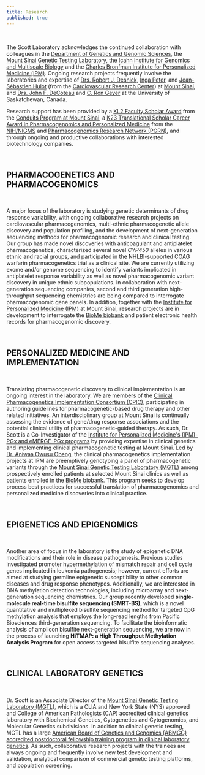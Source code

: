 ```yaml
---
title: Research
published: true
---
```


<br>

The Scott Laboratory acknowledges the continued collaboration with colleagues in the [Department of Genetics and Genomic Sciences](http://icahn.mssm.edu/departments-and-institutes/genomics), the [Mount Sinai Genetic Testing Laboratory](http://icahn.mssm.edu/genetictesting), the [Icahn Institute for Genomics and Multiscale Biology](http://icahn.mssm.edu/departments-and-institutes/genomics) and the [Charles Bronfman Institute for Personalized Medicine (IPM)](http://icahn.mssm.edu/research/institutes/ipm).  Ongoing research projects frequently involve the laboratories and expertise of [Drs. Robert J. Desnick](http://www.mountsinai.org/profiles/robert-j-desnick), [Inga Peter](http://icahn.mssm.edu/profiles/inga-peter), and [Jean-Sébastien Hulot](http://icahn.mssm.edu/research/labs/hulot-laboratory) (from the [Cardiovascular Research Center](http://icahn.mssm.edu/research/centers/cardiovascular-research-center)) at [Mount Sinai](http://icahn.mssm.edu/), and [Drs. John F. DeCoteau](http://www.medicine.usask.ca/pathology/people/faculty/Full%20Time%20Faculty/DeCoteau%20John.php) and [C. Ron Geyer](http://www.medicine.usask.ca/pathology/people/faculty/Full%20Time%20Faculty/Geyer%20Ron.php) at the University of Saskatchewan, Canada.  

Research support has been provided by a [KL2 Faculty Scholar Award](http://icahn.mssm.edu/research/institutes/institutes-for-clinical-and-translational-sciences/education-and-career-development/kl2-faculty-scholars-awards) from the [Conduits Program at Mount Sinai](http://icahn.mssm.edu/research/institutes/institutes-for-clinical-and-translational-sciences), a [K23 Translational Scholar Career Award in Pharmacogenomics and Personalized Medicine](http://grants.nih.gov/grants/guide/pa-files/PA-11-009.html) from the [NIH/NIGMS](http://www.nigms.nih.gov/Pages/default.aspx) and [Pharmacogenomics Research Network (PGRN)](http://pgrn.org/display/pgrnwebsite/PGRN+Home), and through ongoing and productive collaborations with interested biotechnology companies.  

<br>

## PHARMACOGENETICS AND PHARMACOGENOMICS

<br>

A major focus of the laboratory is studying genetic determinants of drug response variability, with ongoing collaborative research projects on cardiovascular pharmacogenomics, multi-ethnic pharmacogenetic allele discovery and population profiling, and the development of next-generation sequencing methods for pharmacogenomic research and clinical testing. Our group has made novel discoveries with anticoagulant and antiplatelet pharmacogenetics, characterized several novel _CYP450_ alleles in various ethnic and racial groups, and participated in the NHLBI-supported COAG warfarin pharmacogenetics trial as a clinical site.  We are currently utilizing exome and/or genome sequencing to identify variants implicated in antiplatelet response variability as well as novel pharmacogenomic variant discovery in unique ethnic subpopulations.  In collaboration with next-generation sequencing companies, second and third generation high-throughput sequencing chemistries are being compared to interrogate pharmacogenomic gene panels.  In addition, together with the [Institute for Personalized Medicine (IPM)](http://icahn.mssm.edu/research/institutes/ipm) at Mount Sinai, research projects are in development to interrogate the [BioMe biobank](http://icahn.mssm.edu/research/institutes/ipm/programs/biome-biobank) and patient electronic health records for pharmacogenomic discovery.  

<br>

##  PERSONALIZED MEDICINE AND IMPLEMENTATION  

<br>

Translating pharmacogenetic discovery to clinical implementation is an ongoing interest in the laboratory.  We are members of the [Clinical Pharmacogenetics Implementation Consortium (CPIC)](https://www.pharmgkb.org/page/cpic), participating in authoring guidelines for pharmacogenetic-based drug therapy and other related initiatives.  An interdisciplinary group at Mount Sinai is continually assessing the evidence of gene/drug response associations and the potential clinical utility of pharmacogenetic-guided therapy.  As such, Dr. Scott is a Co-Investigator of the [Institute for Personalized Medicine's (IPM)-PGx and eMERGE-PGx programs](http://icahn.mssm.edu/research/institutes/ipm/programs/translational-initiatives-for-pharmacogenomics-tip) by providing expertise in clinical genetics and implementing clinical pharmacogenetic testing at Mount Sinai.  Led by [Dr. Aniwaa Owusu Obeng](http://www.mountsinai.org/profiles/aniwaa-owusu-obeng), the clinical pharmacogenetics implementation projects at IPM are preemptively genotyping a panel of pharmacogenetic variants through the [Mount Sinai Genetic Testing Laboratory (MGTL)](http://icahn.mssm.edu/departments-and-institutes/genomics/genetic-testing) among prospectively enrolled patients at selected Mount Sinai clinics as well as patients enrolled in the [BioMe biobank](http://icahn.mssm.edu/research/institutes/ipm/programs/biome-biobank).  This program seeks to develop process best practices for successful translation of pharmacogenomics and personalized medicine discoveries into clinical practice.  

<br>

## EPIGENETICS AND EPIGENOMICS  

<br>

Another area of focus in the laboratory is the study of epigenetic DNA modifications and their role in disease pathogenesis.  Previous studies investigated promoter hypermethylation of mismatch repair and cell cycle genes implicated in leukemia pathogenesis; however, current efforts are aimed at studying germline epigenetic susceptibility to other common diseases and drug response phenotypes.  Additionally, we are interested in DNA methylation detection technologies, including microarray and next-generation sequencing chemistries.  Our group recently developed **single-molecule real-time bisulfite sequencing (SMRT-BS)**, which is a novel quantitative and multiplexed bisulfite sequencing method for targeted CpG methylation analysis that employs the long-read lengths from Pacific Biosciences third-generation sequencing.  To facilitate the bioinformatic analysis of amplicon bisulfite next-generation sequencing, we are now in the process of launching **HiTMAP: a High Throughput Methylation Analysis Program** for open access targeted bisulfite sequencing analyses.  

<br>

## CLINICAL LABORATORY GENETICS  

<br>

Dr. Scott is an Associate Director of the [Mount Sinai Genetic Testing Laboratory (MGTL)](http://icahn.mssm.edu/departments-and-institutes/genomics/genetic-testing), which is a CLIA and New York State (NYS) approved and College of American Pathologists (CAP) accredited clinical genetics laboratory with Biochemical Genetics, Cytogenetics and Cytogenomics, and Molecular Genetics subdivisions.  In addition to clinical genetic testing, MGTL has a large [American Board of Genetics and Genomics (ABMGG) accredited postdoctoral fellowship training program in clinical laboratory genetics](http://icahn.mssm.edu/departments-and-institutes/genetics-and-genomic-sciences/programs-and-training/medical-genetics-residency-and-fellowship-programs/diagnostic-clinical-genetics-laboratory-training-program).  As such, collaborative research projects with the trainees are always ongoing and frequently involve new test development and validation, analytical comparison of commercial genetic testing platforms, and population screening.
